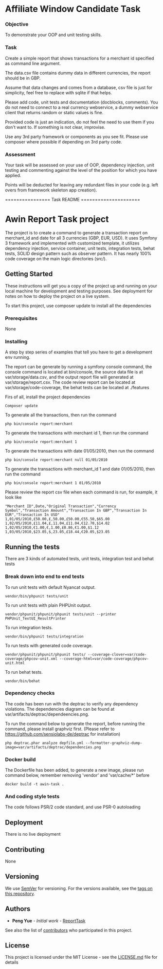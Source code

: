 Affiliate Window Candidate Task 
===============================

### Objective

To demonstrate your OOP and unit testing skills.

### Task

Create a simple report that shows transactions for a merchant id specified as command line argument.

The data.csv file contains dummy data in different currencies, the report should be in GBP.

Assume that data changes and comes from a database, csv file is just for simplicity, 
feel free to replace with sqlite if that helps.

Please add code, unit tests and documentation (docblocks, comments). You do not need to connect to a real currency 
webservice, a dummy webservice client that returns random or static values is fine.

Provided code is just an indication, do not feel the need to use them if you don't want to. If something is not clear, improvise.

Use any 3rd party framework or components as you see fit. Please use composer where possible if depending on 3rd party code.

### Assessment

Your task will be assessed on your use of OOP, dependency injection, unit testing and commenting against the level of 
the position for which you have applied.

Points will be deducted for leaving any redundant files in your code (e.g. left overs from framework skeleton app creation).


================ Task README =====================


# Awin Report Task project

The project is to create a command to generate a transaction report on merchant_id and date for all 3 currencies (GBP, EUR, USD).
It uses Symfony 3 framework and implemented with customized template, it utilizes dependency injection,
service container, unit tests, integration tests, behat tests, SOLID design pattern such as observer pattern.
It has nearly 100% code coverage on the main logic directories (src/).

## Getting Started

These instructions will get you a copy of the project up and running on your local machine for development and testing purposes. 
See deployment for notes on how to deploy the project on a live system.

To start this project, use composer update to install all the dependencies


### Prerequisites

None


### Installing

A step by step series of examples that tell you have to get a development env running.

The report can be generate by running a symfony console command, the console command is located at
bin/console, the source data file is at var/storage/data.csv, and the output report file will 
generated at var/storage/report.csv. The code review report can be located at var/storage/code-coverage, 
the behat tests can be located at ./features 

Firs of all, install the project dependencies

```
Composer update
```

To generate all the transactions, then run the command

```
php bin/console report:merchant
```

To generate the transactions with merchant id 1, then run the command

```
php bin/console report:merchant 1
```

To generate the transactions with date 01/05/2010, then run the command

```
php bin/console report:merchant null 01/05/2010
```

To generate the transactions with merchant_id 1 and date 01/05/2010, then run the command

```
php bin/console report:merchant 1 01/05/2010
```

Please review the report csv file when each command is run, for example, it look like

```
"Merchant ID",Date,"Original Transaction","Currency Symbol","Transaction Amount","Transaction In GBP","Transaction In EUR","Transaction In USD"
1,01/05/2010,£50.00,£,50.00,£50.00,€55.50,$65.00
1,02/05/2010,£11.04,£,11.04,£11.04,€12.70,$14.02
1,02/05/2010,€1.00,€,1.00,£0.86,€1.00,$1.12
1,03/05/2010,$23.05,$,23.05,£18.44,€20.05,$23.05
```


## Running the tests

There are 3 kinds of automated tests, unit tests, integration test and behat tests

### Break down into end to end tests

To run unit tests with default Nyancat output.

```
vendor/bin/phpunit tests/unit
```

To run unit tests with plain PHPUnit output.

```
vendor/phpunit/phpunit/phpunit tests/unit --printer PHPUnit_TextUI_ResultPrinter
```

To run integration tests.

```
vendor/bin/phpunit tests/integration
```

To run tests with generated code coverage.

```
vendor/phpunit/phpunit/phpunit tests/ --coverage-clover=var/code-coverage/phpcov-unit.xml --coverage-html=var/code-coverage/phpcov-unit.html
```

To run behat tests.

```
vendor/bin/behat
```


### Dependency checks

The code has been run with the deptrac to verify any dependency violations. The dependencies diagram
can be found at var/artifacts/deptrac/dependeencies.png.

To run the command below to generate the report, before running the command, please install graphviz first.
(Please refer to https://github.com/sensiolabs-de/deptrac for installation)

```
php deptrac.phar analyze depfile.yml --formatter-graphviz-dump-image=var/artifacts/deptrac/dependencies.png
```

### Docker build

The Dockerfile has been added, to generate a new image, please run command below, 
remember removing 'vendor' and 'var/cache/*' before

```
docker build -t awin-task .
```


### And coding style tests

The code follows PSR/2 code standard, and use PSR-0 autoloading


## Deployment

There is no live deployment


## Contributing

None


## Versioning

We use [SemVer](http://semver.org/) for versioning. For the versions available, see the [tags on this repository](https://github.com/pengyue/Awin-ReportTask/tags). 


## Authors

* **Peng Yue** - *Initial work* - [ReportTask](https://github.com/pengyue/Awin-ReportTask)

See also the list of [contributors](https://github.com/pengyue/Awin-ReportTask/contributors) who participated in this project.


## License

This project is licensed under the MIT License - see the [LICENSE.md](LICENSE.md) file for details
